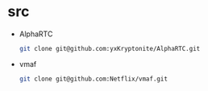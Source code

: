 # src

- AlphaRTC

    ```bash
    git clone git@github.com:yxKryptonite/AlphaRTC.git
    ```

- vmaf

    ```bash
    git clone git@github.com:Netflix/vmaf.git
    ```